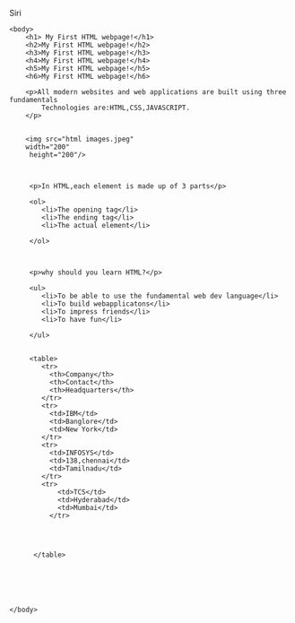 Siri

<!DOCTYPE html>
<html>

<head>
    <title>
        The Basic Language of the web:HTML
    </title>

    <body>
        <h1> My First HTML webpage!</h1>
        <h2>My First HTML webpage!</h2>
        <h3>My First HTML webpage!</h3>
        <h4>My First HTML webpage!</h4>
        <h5>My First HTML webpage!</h5>
        <h6>My First HTML webpage!</h6>

        <p>All modern websites and web applications are built using three fundamentals
            Technologies are:HTML,CSS,JAVASCRIPT.   
        </p>


        <img src="html images.jpeg"
        width="200"
         height="200"/>

         

         <p>In HTML,each element is made up of 3 parts</p>

         <ol>
            <li>The opening tag</li>
            <li>The ending tag</li>
            <li>The actual element</li>
            
         </ol>



         <p>why should you learn HTML?</p>

         <ul>
            <li>To be able to use the fundamental web dev language</li>
            <li>To build webapplicatons</li>
            <li>To impress friends</li>
            <li>To have fun</li>
           
         </ul>


         <table>
            <tr>
              <th>Company</th>
              <th>Contact</th>
              <th>Headquarters</th>
            </tr>
            <tr>
              <td>IBM</td>
              <td>Banglore</td>
              <td>New York</td>
            </tr>
            <tr>
              <td>INFOSYS</td>
              <td>138,chennai</td>
              <td>Tamilnadu</td>
            </tr>
            <tr>
                <td>TCS</td>
                <td>Hyderabad</td>
                <td>Mumbai</td>
              </tr>

            


          </table>
          




        
    </body>
 

   

</head>

</html>


         

            
        
           




        
    
 

   



</body></html>
